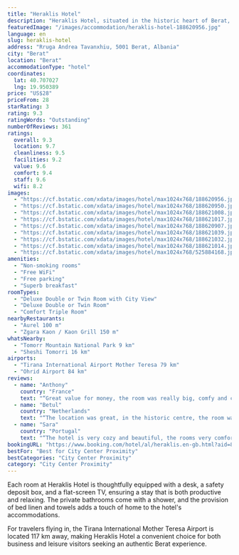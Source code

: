 ```yaml
---
title: "Heraklis Hotel"
description: "Heraklis Hotel, situated in the historic heart of Berat, offers a refreshing blend of modern amenities and local charm."
featuredImage: "/images/accommodation/heraklis-hotel-188620956.jpg"
language: en
slug: heraklis-hotel
address: "Rruga Andrea Tavanxhiu, 5001 Berat, Albania"
city: "Berat"
location: "Berat"
accommodationType: "hotel"
coordinates:
  lat: 40.707027
  lng: 19.950389
price: "US$28"
priceFrom: 28
starRating: 3
rating: 9.3
ratingWords: "Outstanding"
numberOfReviews: 361
ratings:
  overall: 9.3
  location: 9.7
  cleanliness: 9.5
  facilities: 9.2
  value: 9.6
  comfort: 9.4
  staff: 9.6
  wifi: 8.2
images:
  - "https://cf.bstatic.com/xdata/images/hotel/max1024x768/188620956.jpg?k=6da0e8195550de1f8b779d1d328293fb77e8123625d4d4240e688b7ed9a76d82&o=&hp=1"
  - "https://cf.bstatic.com/xdata/images/hotel/max1024x768/188620950.jpg?k=e406ad7d24e65f754670986b8edcf9e163af2315a71590505cfd1dc14ced50ec&o=&hp=1"
  - "https://cf.bstatic.com/xdata/images/hotel/max1024x768/188621008.jpg?k=680d38a7192d06dedc4e9042c99417a0f1455e96fbd61271abfbd1dab1c0c596&o=&hp=1"
  - "https://cf.bstatic.com/xdata/images/hotel/max1024x768/188621017.jpg?k=0c4b9a1312a78bf6110340a7a6b8c14a21661a848c7b4789ca907fa36fd5f4b4&o=&hp=1"
  - "https://cf.bstatic.com/xdata/images/hotel/max1024x768/188620907.jpg?k=f30fae72d57a0fb320074b7a9fc3064e9fd2398d4341c5124bd0e75b5df1c330&o=&hp=1"
  - "https://cf.bstatic.com/xdata/images/hotel/max1024x768/188621039.jpg?k=dd4ce3b5e814443a38f4d3d4c0e77eeef4716cea755bdae3221a6ad66e70600d&o=&hp=1"
  - "https://cf.bstatic.com/xdata/images/hotel/max1024x768/188621032.jpg?k=b0f66a2a4e12f6fc2e467a4f9793f8b12c8eac181332edb00e29ff96aff0b448&o=&hp=1"
  - "https://cf.bstatic.com/xdata/images/hotel/max1024x768/188621014.jpg?k=910fcaa1ba8f026f02ce4f60ea8e54fbca3c8a1fa29c785dcf577bba34459f78&o=&hp=1"
  - "https://cf.bstatic.com/xdata/images/hotel/max1024x768/525884168.jpg?k=fd64f7bb7da7e993a4df55e645c64fbded27a2663bd547c8e5d6b22178077efe&o=&hp=1"
amenities:
  - "Non-smoking rooms"
  - "Free WiFi"
  - "Free parking"
  - "Superb breakfast"
roomTypes:
  - "Deluxe Double or Twin Room with City View"
  - "Deluxe Double or Twin Room"
  - "Comfort Triple Room"
nearbyRestaurants:
  - "Aurel 100 m"
  - "Zgara Kaon / Kaon Grill 150 m"
whatsNearby:
  - "Tomorr Mountain National Park 9 km"
  - "Sheshi Tomorri 16 km"
airports:
  - "Tirana International Airport Mother Teresa 79 km"
  - "Ohrid Airport 84 km"
reviews:
  - name: "Anthony"
    country: "France"
    text: "“Great value for money, the room was really big, comfy and clean. The breakfast was really tasty as well.”"
  - name: "Betul"
    country: "Netherlands"
    text: "“The location was great, in the historic centre, the room was super clean and the bed was very comfortable. Breakfast was good with everything you need. The host is a kind man bit he can't speak English but nowadays you have google translate so...”"
  - name: "Sara"
    country: "Portugal"
    text: "“The hotel is very cozy and beautiful, the rooms very comfortable with private bathrooms, both of good size. The breakfast was very nice with an Albanian dish, and the location was perfect. The service was perfect, all the people who worked there...”"
bookingURL: "https://www.booking.com/hotel/al/heraklis.en-gb.html?aid=8035640"
bestFor: "Best for City Center Proximity"
bestCategories: "City Center Proximity"
category: "City Center Proximity"
---
```


Each room at Heraklis Hotel is thoughtfully equipped with a desk, a safety deposit box, and a flat-screen TV, ensuring a stay that is both productive and relaxing. The private bathrooms come with a shower, and the provision of bed linen and towels adds a touch of home to the hotel's accommodations.

For travelers flying in, the Tirana International Mother Teresa Airport is located 117 km away, making Heraklis Hotel a convenient choice for both business and leisure visitors seeking an authentic Berat experience.